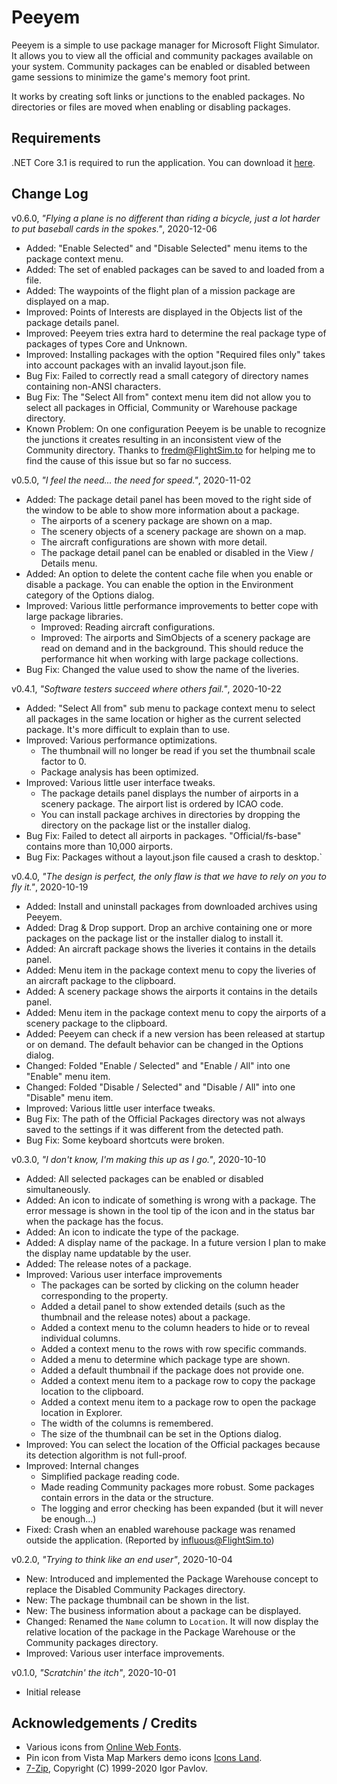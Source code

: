 
# Peeyem

Peeyem is a simple to use package manager for Microsoft Flight Simulator. It allows you to view all the official and community packages available on your system. Community packages can be enabled or disabled between game sessions to minimize the game's memory foot print.

It works by creating soft links or junctions to the enabled packages. No directories or files are moved when enabling or disabling packages.

## Requirements

.NET Core 3.1 is required to run the application. You can download it [here](https://dotnet.microsoft.com/download/dotnet-core/current/runtime).

## Change Log

v0.6.0, *"Flying a plane is no different than riding a bicycle, just a lot harder to put baseball cards in the spokes."*, 2020-12-06

* Added: "Enable Selected" and "Disable Selected" menu items to the package context menu.
* Added: The set of enabled packages can be saved to and loaded from a file.
* Added: The waypoints of the flight plan of a mission package are displayed on a map.
* Improved: Points of Interests are displayed in the Objects list of the package details panel.
* Improved: Peeyem tries extra hard to determine the real package type of packages of types Core and Unknown.
* Improved: Installing packages with the option "Required files only" takes into account packages with an invalid layout.json file.
* Bug Fix: Failed to correctly read a small category of directory names containing non-ANSI characters.
* Bug Fix: The "Select All from" context menu item did not allow you to select all packages in Official, Community or Warehouse package directory.
* Known Problem: On one configuration Peeyem is be unable to recognize the junctions it creates resulting in an inconsistent view of the Community directory. Thanks to [fredm@FlightSim.to](https://flightsim.to/profile/fredm) for helping me to find the cause of this issue but so far no success.

v0.5.0, *"I feel the need... the need for speed."*, 2020-11-02

* Added: The package detail panel has been moved to the right side of the window to be able to show more information about a package.
  * The airports of a scenery package are shown on a map.
  * The scenery objects of a scenery package are shown on a map.
  * The aircraft configurations are shown with more detail.
  * The package detail panel can be enabled or disabled in the View / Details menu.
* Added: An option to delete the content cache file when you enable or disable a package. You can enable the option in the Environment category of the Options dialog.
* Improved: Various little performance improvements to better cope with large package libraries.
    * Improved: Reading aircraft configurations.
    * Improved: The airports and SimObjects of a scenery package are read on demand and in the background. This should reduce the performance hit when working with large package collections.
* Bug Fix: Changed the value used to show the name of the liveries.

v0.4.1, *"Software testers succeed where others fail."*, 2020-10-22

* Added: "Select All from" sub menu to package context menu to select all packages in the same location or higher as the current selected package. It's more difficult to explain than to use.
* Improved: Various performance optimizations.
  * The thumbnail will no longer be read if you set the thumbnail scale factor to 0.
  * Package analysis has been optimized.
* Improved: Various little user interface tweaks.
  * The package details panel displays the number of airports in a scenery package. The airport list is ordered by ICAO code.
  * You can install package archives in directories by dropping the directory on the package list or the installer dialog.
* Bug Fix: Failed to detect all airports in packages. "Official/fs-base" contains more than 10,000 airports.
* Bug Fix: Packages without a layout.json file caused a crash to desktop.`

v0.4.0, *"The design is perfect, the only flaw is that we have to rely on you to fly it."*, 2020-10-19

* Added: Install and uninstall packages from downloaded archives using Peeyem.
* Added: Drag & Drop support. Drop an archive containing one or more packages on the package list or the installer dialog to install it.
* Added: An aircraft package shows the liveries it contains in the details panel.
* Added: Menu item in the package context menu to copy the liveries of an aircraft package to the clipboard.
* Added: A scenery package shows the airports it contains in the details panel.
* Added: Menu item in the package context menu to copy the airports of a scenery package to the clipboard.
* Added: Peeyem can check if a new version has been released at startup or on demand. The default behavior can be changed in the Options dialog.
* Changed: Folded "Enable / Selected" and "Enable / All" into one "Enable" menu item.
* Changed: Folded "Disable / Selected" and "Disable / All" into one "Disable" menu item.
* Improved: Various little user interface tweaks.
* Bug Fix: The path of the Official Packages directory was not always saved to the settings if it was different from the detected path.
* Bug Fix: Some keyboard shortcuts were broken.

v0.3.0, *"I don't know, I'm making this up as I go."*, 2020-10-10

* Added: All selected packages can be enabled or disabled simultaneously.
* Added: An icon to indicate of something is wrong with a package. The error message is shown in the tool tip of the icon and in the status bar when the package has the focus.
* Added: An icon to indicate the type of the package.
* Added: A display name of the package. In a future version I plan to make the display name updatable by the user.
* Added: The release notes of a package.
* Improved: Various user interface improvements
  * The packages can be sorted by clicking on the column header corresponding to the property.
  * Added a detail panel to show extended details (such as the thumbnail and the release notes) about a package.
  * Added a context menu to the column headers to hide or to reveal individual columns.
  * Added a context menu to the rows with row specific commands.
  * Added a menu to determine which package type are shown.
  * Added a default thumbnail if the package does not provide one.
  * Added a context menu item to a package row to copy the package location to the clipboard.
  * Added a context menu item to a package row to open the package location in Explorer.
  * The width of the columns is remembered.
  * The size of the thumbnail can be set in the Options dialog.
* Improved: You can select the location of the Official packages because its detection algorithm is not full-proof.
* Improved: Internal changes
  * Simplified package reading code.
  * Made reading Community packages more robust. Some packages contain errors in the data or the structure.
  * The logging and error checking has been expanded (but it will never be enough...)
* Fixed: Crash when an enabled warehouse package was renamed outside the application. (Reported by [influous@FlightSim.to](https://flightsim.to/profile/influous))

v0.2.0, *"Trying to think like an end user"*, 2020-10-04

* New: Introduced and implemented the Package Warehouse concept to replace the Disabled Community Packages directory.
* New: The package thumbnail can be shown in the list.
* New: The business information about a package can be displayed.
* Changed: Renamed the ``Name`` column to ``Location``. It will now display the relative location of the package in the Package Warehouse or the Community packages directory.
* Improved: Various user interface improvements.

v0.1.0, *"Scratchin' the itch"*, 2020-10-01

* Initial release

## Acknowledgements / Credits

* Various icons from [Online Web Fonts](https://www.onlinewebfonts.com/).
* Pin icon from Vista Map Markers demo icons [Icons Land]( http://www.icons-land.com/).
* [7-Zip](https://www.7-zip.org/), Copyright (C) 1999-2020 Igor Pavlov.
